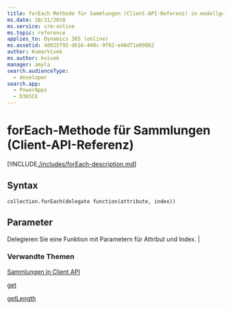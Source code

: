 ```yaml
---
title: forEach Methode für Sammlungen (Client-API-Referenz) in modellgestützten Apps | MicrosoftDocs
ms.date: 10/31/2018
ms.service: crm-online
ms.topic: reference
applies_to: Dynamics 365 (online)
ms.assetid: 4d025f92-db16-440c-9f82-e40d71e09862
author: KumarVivek
ms.author: kvivek
manager: amyla
search.audienceType:
  - developer
search.app:
  - PowerApps
  - D365CE
---
```

# <a name="foreach-method-for-collections-client-api-reference"></a>forEach-Methode für Sammlungen (Client-API-Referenz)



[!INCLUDE[./includes/forEach-description.md](./includes/forEach-description.md)]


## <a name="syntax"></a>Syntax

`collection.forEach(delegate function(attribute, index))`

## <a name="parameters"></a>Parameter

Delegieren Sie eine Funktion mit Parametern für Attribut und Index. |

### <a name="related-topics"></a>Verwandte Themen
[Sammlungen in Client API](../collections.md)

[get](get.md)

[getLength](getLength.md)



